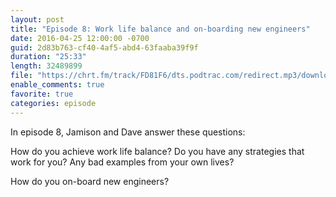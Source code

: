 ```yaml
---
layout: post
title: "Episode 8: Work life balance and on-boarding new engineers"
date: 2016-04-25 12:00:00 -0700
guid: 2d83b763-cf40-4af5-abd4-63faaba39f9f
duration: "25:33"
length: 32489899
file: "https://chrt.fm/track/FD81F6/dts.podtrac.com/redirect.mp3/download.softskills.audio/sse-008.mp3"
enable_comments: true
favorite: true
categories: episode
---
```






In episode 8, Jamison and Dave answer these questions:

How do you achieve work life balance? Do you have any strategies that work for you? Any bad examples from your own lives?

How do you on-board new engineers?



